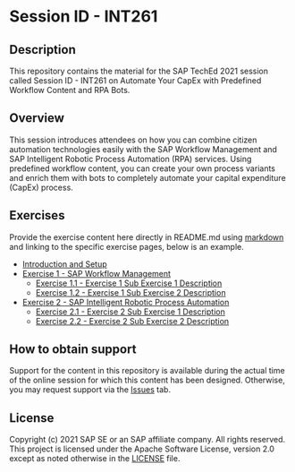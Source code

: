 # Session ID - INT261 

## Description

This repository contains the material for the SAP TechEd 2021 session called Session ID - INT261 on Automate Your CapEx with Predefined Workflow Content and RPA Bots.  

## Overview

This session introduces attendees on how you can combine citizen automation technologies easily with the SAP Workflow Management and SAP Intelligent Robotic Process Automation (RPA) services. Using predefined workflow content, you can create your own process variants and enrich them with bots to completely automate your capital expenditure (CapEx) process.


## Exercises

Provide the exercise content here directly in README.md using [markdown](https://guides.github.com/features/mastering-markdown/) and linking to the specific exercise pages, below is an example.

- [Introduction and Setup](exercises/ex0/)
- [Exercise 1 - SAP Workflow Management](exercises/ex1/)
    - [Exercise 1.1 - Exercise 1 Sub Exercise 1 Description](exercises/ex1#exercise-11-sub-exercise-1-description)
    - [Exercise 1.2 - Exercise 1 Sub Exercise 2 Description](exercises/ex1#exercise-12-sub-exercise-2-description)
- [Exercise 2 - SAP Intelligent Robotic Process Automation](exercises/ex2/)
    - [Exercise 2.1 - Exercise 2 Sub Exercise 1 Description](exercises/ex2#exercise-21-sub-exercise-1-description)
    - [Exercise 2.2 - Exercise 2 Sub Exercise 2 Description](exercises/ex2#exercise-22-sub-exercise-2-description)


## How to obtain support

Support for the content in this repository is available during the actual time of the online session for which this content has been designed. Otherwise, you may request support via the [Issues](../../issues) tab.

## License
Copyright (c) 2021 SAP SE or an SAP affiliate company. All rights reserved. This project is licensed under the Apache Software License, version 2.0 except as noted otherwise in the [LICENSE](LICENSES/Apache-2.0.txt) file.

